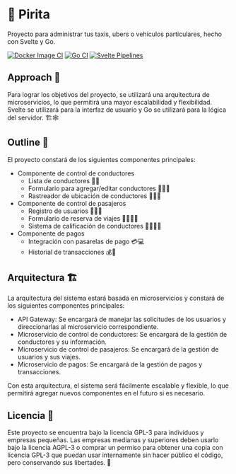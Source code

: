 # 🚖 Pirita
Proyecto para administrar tus taxis, ubers o vehículos particulares, hecho con Svelte y Go.

[![Docker Image CI](https://github.com/UpVent/Pirita/actions/workflows/docker-image.yml/badge.svg)](https://github.com/UpVent/Pirita/actions/workflows/docker-image.yml)
[![Go CI](https://github.com/UpVent/Pirita/actions/workflows/go.yml/badge.svg)](https://github.com/UpVent/Pirita/actions/workflows/go.yml)
[![Svelte Pipelines](https://github.com/UpVent/Pirita/actions/workflows/ui.yml/badge.svg)](https://github.com/UpVent/Pirita/actions/workflows/ui.yml)

## Approach 🚀
Para lograr los objetivos del proyecto, se utilizará una arquitectura de microservicios, lo que permitirá una mayor escalabilidad y flexibilidad. Svelte se utilizará para la interfaz de usuario y Go se utilizará para la lógica del servidor. 🏗️🕸️

## Outline 📑
El proyecto constará de los siguientes componentes principales:

- Componente de control de conductores
  - Lista de conductores 🚕📝
  - Formulario para agregar/editar conductores 🚕📝📝
  - Rastreador de ubicación de conductores 🚕📍🚨
- Componente de control de pasajeros
  - Registro de usuarios 🙋‍♀️📝
  - Formulario de reserva de viajes 🙋‍♀️🚗📝
  - Sistema de calificación de conductores 🙋‍♀️🚗🌟
- Componente de pagos
  - Integración con pasarelas de pago 💳💻
  - Historial de transacciones 💰📝
  

## Arquitectura 🏗️
La arquitectura del sistema estará basada en microservicios y constará de los siguientes componentes principales:

- API Gateway: Se encargará de manejar las solicitudes de los usuarios y direccionarlas al microservicio correspondiente.
- Microservicio de control de conductores: Se encargará de la gestión de conductores y su información.
- Microservicio de control de pasajeros: Se encargará de la gestión de usuarios y sus viajes.
- Microservicio de pagos: Se encargará de la gestión de pagos y transacciones.

Con esta arquitectura, el sistema será fácilmente escalable y flexible, lo que permitirá agregar nuevos componentes en el futuro si es necesario.

## Licencia 📜

Este proyecto se encuentra bajo la licencia GPL-3 para individuos y empresas pequeñas. Las empresas medianas y superiores deben usarlo bajo la licencia AGPL-3 o comprar un permiso para obtener una copia con licencia GPL-3 que puedan usar internamente sin hacer público el código, pero conservando sus libertades. 💼
